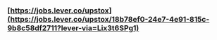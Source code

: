 ### [https://jobs.lever.co/upstox](https://jobs.lever.co/upstox/18b78ef0-24e7-4e91-815c-9b8c58df2711?lever-via=Lix3t6SPg1)
